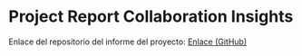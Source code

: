 # Project Report Collaboration Insights

Enlace del repositorio del informe del proyecto: [Enlace (GitHub)](https://github.com/Soulware-Apps-Moviles/report)